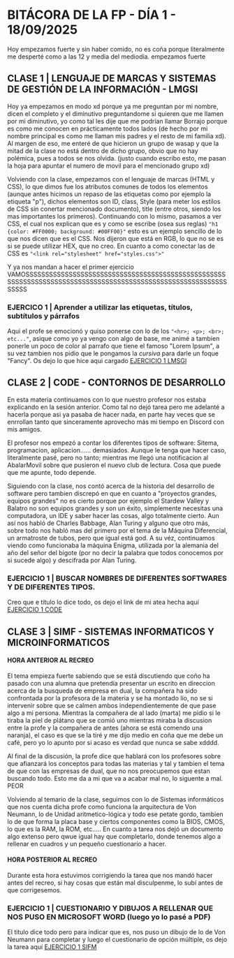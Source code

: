 # BITÁCORA DE LA FP - DÍA 1 - 18/09/2025
Hoy empezamos fuerte y sin haber comido, no es coña porque literalmente me desperté como a las 12 y media del mediodía. empezamos fuerte

## CLASE 1 | LENGUAJE DE MARCAS Y SISTEMAS DE GESTIÓN DE LA INFORMACIÓN - LMGSI
Hoy ya empezamos en modo xd porque ya me preguntan por mi nombre, dicen el completo y el diminutivo preguntandome si quieren que me llamen por mi diminutivo, yo como tal les dije que me podrían llamar Borrajo porque es como me conocen en prácticamente todos lados (de hecho por mi nombre principal es como me llaman mis padres y el resto de mi familia xd).
Al margen de eso, me enteré de que hicieron un grupo de wasap y que la mitad de la clase no está dentro de dicho grupo, obvio que no hay polémica, pues a todos se nos olvida. (justo cuando escribo esto, me pasan la hoja para apuntar el numero de movil para el mencionado grupo xd)

Volviendo con la clase, empezamos con el lenguaje de marcas (HTML y CSS), lo que dimos fue los atributos comunes de todos los elementos (aunque antes hicimos un repaso de las etiquetas como por ejemplo la etiqueta "p"), dichos elementos son ID, class, Style (para meter los estilos de CSS sin conertar mencionado documento), title (entre otros, siendo los mas importantes los primeros).
Continuando con lo mismo, pasamos a ver CSS, el cual nos explican que es y como se escribe (osea sus reglas) ```"h1 {color: #FF0000; background: #00FF00}"``` esto es un ejemplo sencillo de lo que nos dicen que es el CSS. Nos dijeron que está en RGB, lo que no se es si se puede utilizar HEX, que no creo.
En cuanto a como conectar las de CSS es ```"<link rel="stylesheet" href="styles.css">"```

Y ya nos mandan a hacer el primer ejercicio VAMOSSSSSSSSSSSSSSSSSSSSSSSSSSSSSSSSSSSSSSSSSSSSSSSSSSSSSSSSSSSSSSSSSSSSSSSSSSSSSSSSSSSSSSSSSSSSSSSSSSSSSSSSSSSSSSSS
### EJERCICO 1 | Aprender a utilizar las etiquetas, títulos, subtítulos y párrafos
Aqui el profe se emocionó y quiso ponerse con lo de los ```"<hr>; <p>; <br>; etc..."```, asique como yo ya vengo con algo de base, me animé a tambien ponerle un poco de color al parrafo que tiene el famoso "Lorem Ipsum", a su vez tambien nos pidio que le pongamos la <i>cursiva</i> para darle un foque "Fancy".
Os dejo lo que hice aqui cargado [EJERCICIO 1 LMSGI](https://github.com/b0rrajo/vitacoradelafp/blob/main/1º%20Curso/Septiembre/18/Ejercicio1.html)

## CLASE 2 | CODE - CONTORNOS DE DESARROLLO
En esta materia continuamos con lo que nuestro profesor nos estaba explicando en la sesión anterior. Como tal no dejó tarea pero me adelanté a hacerla porque asi ya pasaba de hacer nada, en parte hay veces que se enrrollan tanto que sinceramente aprovecho más mi tiempo en Discord con mis amigos.

El profesor nos empezó a contar los diferentes tipos de software: Sitema, programacion, aplicacion...... demasiados. Aunque le tenga que hacer caso, literalmente pasé, pero no tanto; mientras me llegó una notificacion al AbalarMovil sobre que pusieron el nuevo club de lectura. Cosa que puede que me apunte, todo depende.

Siguiendo con la clase, nos contó acerca de la historia del desarrollo de software pero tambien discrepó en que en cuanto a "proyectos grandes, equipos grandes" no es cierto porque por ejemplo el Stardew Valley y Balatro no son equipos grandes y son un éxito, simplemente necesitas una computadora, un IDE y saber hacer las cosas, algo totalmente cierto.
Aun así nos habló de Charles Babbage, Alan Turing y alguno que otro más, sobre todo nos habló mas del primero por el tema de la Máquina Diferencial, un armatroste de tubos, pero que igual está god. A su véz, continuamos viendo como funcionaba la máquina Enigma, utilizada por la alemania del año del señor del bigote (por no decir la palabra que todos conocemos por si sucede algo) y descifrada por Alan Turing.
### EJERCICIO 1 | BUSCAR NOMBRES DE DIFERENTES SOFTWARES Y DE DIFERENTES TIPOS.
Creo que e título lo dice todo, os dejo el link de mi atea hecha aquí [EJERCICIO 1 CODE](https://github.com/b0rrajo/vitacoradelafp/blob/main/1º%20Curso/Septiembre/18/Ejercicio%201%20CODE.pdf)

## CLASE 3 | SIMF - SISTEMAS INFORMATICOS Y MICROINFORMATICOS
<h4>HORA ANTERIOR AL RECREO</h4>
El tema empieza fuerte sabiendo que se está discutiendo que coño ha pasado con una alumna que pretendía presentar un escrito en direccion acerca de la busqueda de empresa en dual, la compañera ha sido confrontada por la profesora de la materia y se ha montado lío, no se si intervenir sobre que se calmen ambos independientemente de que pase algo a mi persona. Mientras la compañera de al lado (marta) me pidio si le tiraba la piel de plátano que se comió uno mientras miraba la discusion entre la profe y la compañera de antes (ahora se está comendo una naranja), el caso es que se la tiré y me dijo medio en coña que me debe un café, pero yo lo apunto por si acaso es verdad que nunca se sabe xdddd.

Al final de la discusión, la profe dice que hablará con los profesores sobre que afianzará los conceptos para todas las materias y tal y tambien el tema de que con las empresas de dual, que no nos preocupemos que estan buscando todo. Esto me da a mi que va a acabar mal no, lo siguente a mal. PEOR

Volviendo al temario de la clase, seguimos con lo de Sistemas informáticos que nos cuenta dicha profe como funciona la arquitectura de Von Neumann, lo de Unidad aritmetico-lógica y todo ese petate gordo, tambien lo de que forma la placa base y ciertos componentes como la BIOS, CMOS, lo que es la RAM, la ROM, etc.....
En cuanto a tarea nos dejó un documento algo extenso pero qwue igual hay que completarlo, donde tenemos algo a rellenar en cuadros y un pequeño cuestionario a hacer.

<h4>HORA POSTERIOR AL RECREO</h4>
Durante esta hora estuvimos corrigiendo la tarea que nos mandó hacer antes del recreo, si hay cosas que están mal disculpenme, lo subí antes de que corrigesemos.

### EJERCICIO 1 | CUESTIONARIO Y DIBUJOS A RELLENAR QUE NOS PUSO EN MICROSOFT WORD (luego yo lo pasé a PDF)
El titulo dice todo pero para indicar que es, nos puso un dibujo de lo de Von Neumann para completar y luego el cuestionario de opción múltiple, os dejo la tarea aquí [EJERCICIO 1 SIFM](https://github.com/b0rrajo/bitacoradelafp/blob/main/1º%20Curso/Septiembre/18/EJERCICIO%201%20SINF.pdf)
